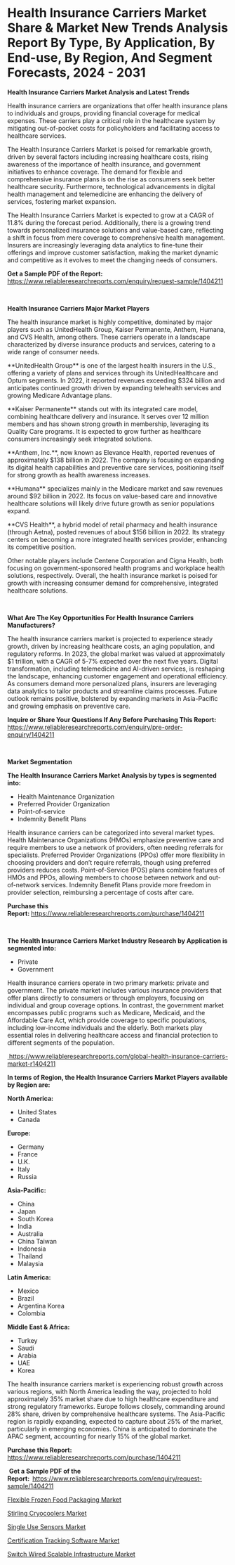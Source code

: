<p><h1>Health Insurance Carriers Market Share & Market New Trends Analysis Report By Type, By Application, By End-use, By Region, And Segment Forecasts, 2024 - 2031</h1></p><p><strong>Health Insurance Carriers Market Analysis and Latest Trends</strong></p>
<p><p>Health insurance carriers are organizations that offer health insurance plans to individuals and groups, providing financial coverage for medical expenses. These carriers play a critical role in the healthcare system by mitigating out-of-pocket costs for policyholders and facilitating access to healthcare services.</p><p>The Health Insurance Carriers Market is poised for remarkable growth, driven by several factors including increasing healthcare costs, rising awareness of the importance of health insurance, and government initiatives to enhance coverage. The demand for flexible and comprehensive insurance plans is on the rise as consumers seek better healthcare security. Furthermore, technological advancements in digital health management and telemedicine are enhancing the delivery of services, fostering market expansion.</p><p>The Health Insurance Carriers Market is expected to grow at a CAGR of 11.8% during the forecast period. Additionally, there is a growing trend towards personalized insurance solutions and value-based care, reflecting a shift in focus from mere coverage to comprehensive health management. Insurers are increasingly leveraging data analytics to fine-tune their offerings and improve customer satisfaction, making the market dynamic and competitive as it evolves to meet the changing needs of consumers.</p></p>
<p><strong>Get a Sample PDF of the Report:&nbsp;</strong> <a href="https://www.reliableresearchreports.com/enquiry/request-sample/1404211?utm_campaign=34&utm_medium=2&utm_source=Github&utm_content=ia&utm_term=23102024&utm_id=health-insurance-carriers">https://www.reliableresearchreports.com/enquiry/request-sample/1404211</a></p>
<p>&nbsp;</p>
<p><strong>Health Insurance Carriers Major Market Players</strong></p>
<p><p>The health insurance market is highly competitive, dominated by major players such as UnitedHealth Group, Kaiser Permanente, Anthem, Humana, and CVS Health, among others. These carriers operate in a landscape characterized by diverse insurance products and services, catering to a wide range of consumer needs.</p><p>**UnitedHealth Group** is one of the largest health insurers in the U.S., offering a variety of plans and services through its UnitedHealthcare and Optum segments. In 2022, it reported revenues exceeding $324 billion and anticipates continued growth driven by expanding telehealth services and growing Medicare Advantage plans.</p><p>**Kaiser Permanente** stands out with its integrated care model, combining healthcare delivery and insurance. It serves over 12 million members and has shown strong growth in membership, leveraging its Quality Care programs. It is expected to grow further as healthcare consumers increasingly seek integrated solutions.</p><p>**Anthem, Inc.**, now known as Elevance Health, reported revenues of approximately $138 billion in 2022. The company is focusing on expanding its digital health capabilities and preventive care services, positioning itself for strong growth as health awareness increases.</p><p>**Humana** specializes mainly in the Medicare market and saw revenues around $92 billion in 2022. Its focus on value-based care and innovative healthcare solutions will likely drive future growth as senior populations expand.</p><p>**CVS Health**, a hybrid model of retail pharmacy and health insurance (through Aetna), posted revenues of about $156 billion in 2022. Its strategy centers on becoming a more integrated health services provider, enhancing its competitive position.</p><p>Other notable players include Centene Corporation and Cigna Health, both focusing on government-sponsored health programs and workplace health solutions, respectively. Overall, the health insurance market is poised for growth with increasing consumer demand for comprehensive, integrated healthcare solutions.</p></p>
<p>&nbsp;</p>
<p><strong>What Are The Key Opportunities For Health Insurance Carriers Manufacturers?</strong></p>
<p><p>The health insurance carriers market is projected to experience steady growth, driven by increasing healthcare costs, an aging population, and regulatory reforms. In 2023, the global market was valued at approximately $1 trillion, with a CAGR of 5-7% expected over the next five years. Digital transformation, including telemedicine and AI-driven services, is reshaping the landscape, enhancing customer engagement and operational efficiency. As consumers demand more personalized plans, insurers are leveraging data analytics to tailor products and streamline claims processes. Future outlook remains positive, bolstered by expanding markets in Asia-Pacific and growing emphasis on preventive care.</p></p>
<p><strong>Inquire or Share Your Questions If Any Before Purchasing This Report:</strong> <a href="https://www.reliableresearchreports.com/enquiry/pre-order-enquiry/1404211?utm_campaign=34&utm_medium=2&utm_source=Github&utm_content=ia&utm_term=23102024&utm_id=health-insurance-carriers">https://www.reliableresearchreports.com/enquiry/pre-order-enquiry/1404211</a></p>
<p>&nbsp;</p>
<p><strong>Market Segmentation</strong></p>
<p><strong>The Health Insurance Carriers Market Analysis by types is segmented into:</strong></p>
<p><ul><li>Health Maintenance Organization</li><li>Preferred Provider Organization</li><li>Point-of-service</li><li>Indemnity Benefit Plans</li></ul></p>
<p><p>Health insurance carriers can be categorized into several market types. Health Maintenance Organizations (HMOs) emphasize preventive care and require members to use a network of providers, often needing referrals for specialists. Preferred Provider Organizations (PPOs) offer more flexibility in choosing providers and don’t require referrals, though using preferred providers reduces costs. Point-of-Service (POS) plans combine features of HMOs and PPOs, allowing members to choose between network and out-of-network services. Indemnity Benefit Plans provide more freedom in provider selection, reimbursing a percentage of costs after care.</p></p>
<p><strong>Purchase this Report:&nbsp;</strong><a href="https://www.reliableresearchreports.com/purchase/1404211?utm_campaign=34&utm_medium=2&utm_source=Github&utm_content=ia&utm_term=23102024&utm_id=health-insurance-carriers">https://www.reliableresearchreports.com/purchase/1404211</a></p>
<p>&nbsp;</p>
<p><strong>The Health Insurance Carriers Market Industry Research by Application is segmented into:</strong></p>
<p><ul><li>Private</li><li>Government</li></ul></p>
<p><p>Health insurance carriers operate in two primary markets: private and government. The private market includes various insurance providers that offer plans directly to consumers or through employers, focusing on individual and group coverage options. In contrast, the government market encompasses public programs such as Medicare, Medicaid, and the Affordable Care Act, which provide coverage to specific populations, including low-income individuals and the elderly. Both markets play essential roles in delivering healthcare access and financial protection to different segments of the population.</p></p>
<p><a href="https://www.reliableresearchreports.com/global-health-insurance-carriers-market-r1404211?utm_campaign=34&utm_medium=2&utm_source=Github&utm_content=ia&utm_term=23102024&utm_id=health-insurance-carriers">&nbsp;https://www.reliableresearchreports.com/global-health-insurance-carriers-market-r1404211</a></p>
<p><strong>In terms of Region, the Health Insurance Carriers Market Players available by Region are:</strong></p>
<p>
    <p> <strong> North America: </strong>
        <ul>
            <li>United States</li>
            <li>Canada</li>
        </ul>
        </p> 
    <p> <strong> Europe: </strong>
        <ul>
            <li>Germany</li>
            <li>France</li>
            <li>U.K.</li>
            <li>Italy</li>
            <li>Russia</li>
        </ul>
        </p> 
    <p> <strong> Asia-Pacific: </strong>
        <ul>
            <li>China</li>
            <li>Japan</li>
            <li>South Korea</li>
            <li>India</li>
            <li>Australia</li>
            <li>China Taiwan</li>
            <li>Indonesia</li>
            <li>Thailand</li>
            <li>Malaysia</li>
        </ul>
        </p> 
    <p> <strong> Latin America: </strong>
        <ul>
            <li>Mexico</li>
            <li>Brazil</li>
            <li>Argentina Korea</li>
            <li>Colombia</li>
        </ul>
        </p> 
    <p> <strong> Middle East & Africa: </strong>
        <ul>
            <li>Turkey</li>
            <li>Saudi</li>
            <li>Arabia</li>
            <li>UAE</li>
            <li>Korea</li>
        </ul>
    </p>
    </p>
<p><p>The health insurance carriers market is experiencing robust growth across various regions, with North America leading the way, projected to hold approximately 35% market share due to high healthcare expenditure and strong regulatory frameworks. Europe follows closely, commanding around 28% share, driven by comprehensive healthcare systems. The Asia-Pacific region is rapidly expanding, expected to capture about 25% of the market, particularly in emerging economies. China is anticipated to dominate the APAC segment, accounting for nearly 15% of the global market.</p></p>
<p><strong>Purchase this Report: </strong><a href="https://www.reliableresearchreports.com/purchase/1404211?utm_campaign=34&utm_medium=2&utm_source=Github&utm_content=ia&utm_term=23102024&utm_id=health-insurance-carriers">https://www.reliableresearchreports.com/purchase/1404211</a></p>
<p>&nbsp;<strong>Get a Sample PDF of the Report:&nbsp;&nbsp;</strong><a href="https://www.reliableresearchreports.com/enquiry/request-sample/1404211?utm_campaign=34&utm_medium=2&utm_source=Github&utm_content=ia&utm_term=23102024&utm_id=health-insurance-carriers">https://www.reliableresearchreports.com/enquiry/request-sample/1404211</a></p>
<p><strong></strong></p>
<p><p><a href="https://github.com/avilarotedlowkog/Market-Research-Report-List-1/blob/main/flexible-frozen-food-packaging-market.md?utm_campaign=34&utm_medium=2&utm_source=Github&utm_content=ia&utm_term=23102024&utm_id=health-insurance-carriers">Flexible Frozen Food Packaging Market</a></p><p><a href="https://issuu.com/reportprime-2/docs/stirling-cryocoolers-market-size-20_6e375963923cb1?utm_campaign=34&utm_medium=2&utm_source=Github&utm_content=ia&utm_term=23102024&utm_id=health-insurance-carriers">Stirling Cryocoolers Market</a></p><p><a href="https://issuu.com/reportprime-2/docs/single-use-sensors-market-size-2030_e02385a102b06b?utm_campaign=34&utm_medium=2&utm_source=Github&utm_content=ia&utm_term=23102024&utm_id=health-insurance-carriers">Single Use Sensors Market</a></p><p><a href="https://www.linkedin.com/pulse/certification-tracking-software-spectrum-usage-patterns-sector-xbqmf?utm_campaign=34&utm_medium=2&utm_source=Github&utm_content=ia&utm_term=23102024&utm_id=health-insurance-carriers">Certification Tracking Software Market</a></p><p><a href="https://github.com/fannklhimesu/Market-Research-Report-List-1/blob/main/switch-wired-scalable-infrastructure-market.md?utm_campaign=34&utm_medium=2&utm_source=Github&utm_content=ia&utm_term=23102024&utm_id=health-insurance-carriers">Switch Wired Scalable Infrastructure Market</a></p></p>